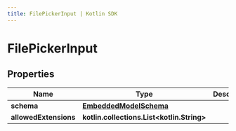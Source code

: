 ```yaml
---
title: FilePickerInput | Kotlin SDK
---
```




# FilePickerInput

## Properties
Name | Type | Description | Notes
------------ | ------------- | ------------- | -------------
**schema** | [**EmbeddedModelSchema**](EmbeddedModelSchema) |  |  [optional]
**allowedExtensions** | **kotlin.collections.List&lt;kotlin.String&gt;** |  |  [optional]





